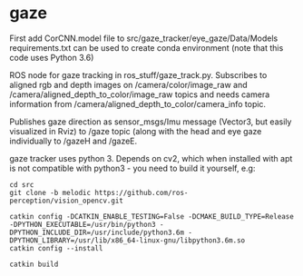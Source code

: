 # gaze

First add CorCNN.model file to src/gaze_tracker/eye_gaze/Data/Models
requirements.txt can be used to create conda environment (note that this code uses Python 3.6)

ROS node for gaze tracking in ros_stuff/gaze_track.py. Subscribes to aligned rgb and depth images on /camera/color/image_raw and /camera/aligned_depth_to_color/image_raw topics and needs camera information from /camera/aligned_depth_to_color/camera_info topic.

Publishes gaze direction as sensor_msgs/Imu message (Vector3, but easily visualized in Rviz) to /gaze topic (along with the head and eye gaze individually to /gazeH and /gazeE.

gaze tracker uses python 3. Depends on cv2, which when installed with apt is not compatible with python3 - you need to build it yourself, e.g:
```
cd src
git clone -b melodic https://github.com/ros-perception/vision_opencv.git
```
```
catkin config -DCATKIN_ENABLE_TESTING=False -DCMAKE_BUILD_TYPE=Release -DPYTHON_EXECUTABLE=/usr/bin/python3 -DPYTHON_INCLUDE_DIR=/usr/include/python3.6m -DPYTHON_LIBRARY=/usr/lib/x86_64-linux-gnu/libpython3.6m.so
catkin config --install
```
```
catkin build
```
